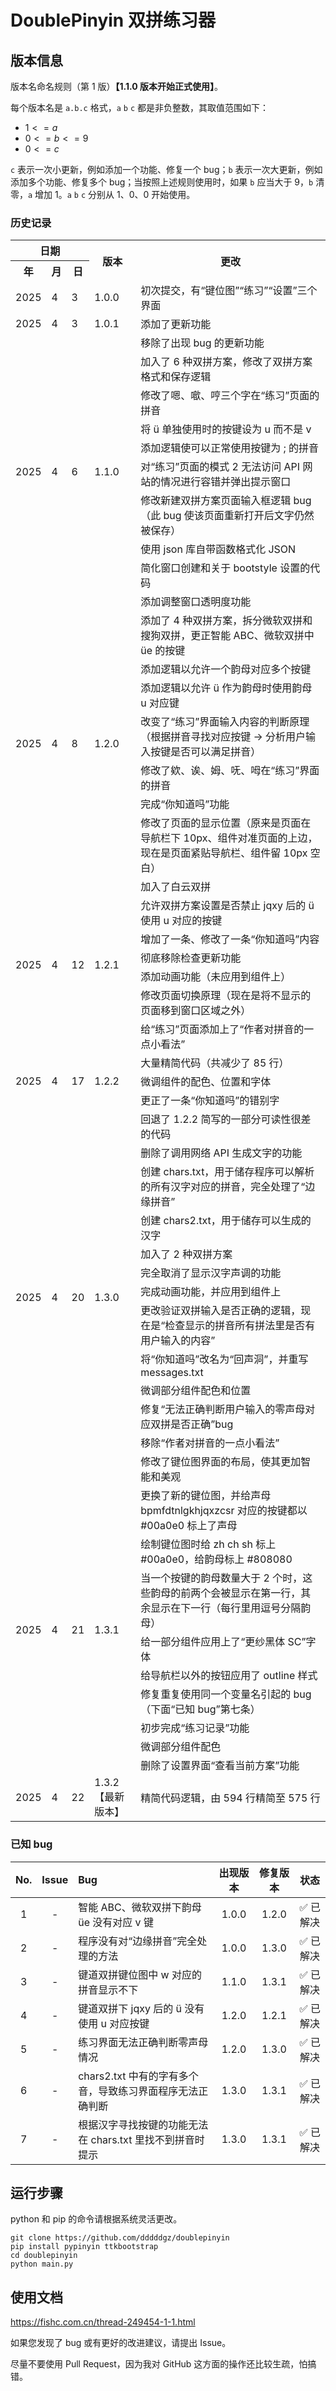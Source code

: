 # DoublePinyin 双拼练习器

## 版本信息

版本名命名规则（第 1 版）**【1.1.0 版本开始正式使用】**。

每个版本名是 `a.b.c` 格式，`a` `b` `c` 都是非负整数，其取值范围如下：

- $1 <= a$
- $0 <= b <= 9$
- $0 <= c$

`c` 表示一次小更新，例如添加一个功能、修复一个 bug；`b` 表示一次大更新，例如添加多个功能、修复多个 bug；当按照上述规则使用时，如果 `b` 应当大于 9，`b` 清零，`a` 增加 1。`a` `b` `c` 分别从 1、0、0 开始使用。

### 历史记录

<table>
  <tr>
    <th colspan=3>日期</th>
    <th rowspan=2>版本</th>
    <th rowspan=2>更改</th>
  </tr>
  <tr>
    <th>年</th>
    <th>月</th>
    <th>日</th>
  </tr>
  <tr>
    <td>2025</td>
    <td>4</td>
    <td>3</td>
    <td>1.0.0</td>
    <td>初次提交，有“键位图”“练习”“设置”三个界面</td>
  </tr>
  <tr>
    <td>2025</td>
    <td>4</td>
    <td>3</td>
    <td>1.0.1</td>
    <td>添加了更新功能</td>
  </tr>
  <tr>
    <td rowspan=10>2025</td>
    <td rowspan=10>4</td>
    <td rowspan=10>6</td>
    <td rowspan=10>1.1.0</td>
    <td>移除了出现 bug 的更新功能</td>
  </tr>
  <tr><td>加入了 6 种双拼方案，修改了双拼方案格式和保存逻辑</td></tr>
  <tr><td>修改了嗯、噷、哼三个字在“练习”页面的拼音</td></tr>
  <tr><td>将 ü 单独使用时的按键设为 u 而不是 v</td></tr>
  <tr><td>添加逻辑使可以正常使用按键为 ; 的拼音</td></tr>
  <tr><td>对“练习”页面的模式 2 无法访问 API 网站的情况进行容错并弹出提示窗口</td></tr>
  <tr><td>修改新建双拼方案页面输入框逻辑 bug（此 bug 使该页面重新打开后文字仍然被保存）</td></tr>
  <tr><td>使用 json 库自带函数格式化 JSON</td></tr>
  <tr><td>简化窗口创建和关于 bootstyle 设置的代码</td></tr>
  <tr><td>添加调整窗口透明度功能</td></tr>
  <tr>
    <td rowspan=7>2025</td>
    <td rowspan=7>4</td>
    <td rowspan=7>8</td>
    <td rowspan=7>1.2.0</td>
    <td>添加了 4 种双拼方案，拆分微软双拼和搜狗双拼，更正智能 ABC、微软双拼中 üe 的按键</td>
  </tr>
  <tr><td>添加逻辑以允许一个韵母对应多个按键</td></tr>
  <tr><td>添加逻辑以允许 ü 作为韵母时使用韵母 u 对应键</td></tr>
  <tr><td>改变了“练习”界面输入内容的判断原理（根据拼音寻找对应按键 -> 分析用户输入按键是否可以满足拼音）</td></tr>
  <tr><td>修改了欸、诶、姆、呒、呣在“练习”界面的拼音</td></tr>
  <tr><td>完成“你知道吗”功能</td></tr>
  <tr><td>修改了页面的显示位置（原来是页面在导航栏下 10px、组件对准页面的上边，现在是页面紧贴导航栏、组件留 10px 空白）</td></tr>
  <tr>
    <td rowspan=7>2025</td>
    <td rowspan=7>4</td>
    <td rowspan=7>12</td>
    <td rowspan=7>1.2.1</td>
    <td>加入了白云双拼</td>
  </tr>
  <tr><td>允许双拼方案设置是否禁止 jqxy 后的 ü 使用 u 对应的按键</td></tr>
  <tr><td>增加了一条、修改了一条“你知道吗”内容</td></tr>
  <tr><td>彻底移除检查更新功能</td></tr>
  <tr><td>添加动画功能（未应用到组件上）</td></tr>
  <tr><td>修改页面切换原理（现在是将不显示的页面移到窗口区域之外）</td></tr>
  <tr><td>给“练习”页面添加上了“作者对拼音的一点小看法”</td></tr>
  <tr>
    <td rowspan=3>2025</td>
    <td rowspan=3>4</td>
    <td rowspan=3>17</td>
    <td rowspan=3>1.2.2</td>
    <td>大量精简代码（共减少了 85 行）</td>
  </tr>
  <tr><td>微调组件的配色、位置和字体</td></tr>
  <tr><td>更正了一条“你知道吗”的错别字</td></tr>
  <tr>
    <td rowspan=13>2025</td>
    <td rowspan=13>4</td>
    <td rowspan=13>20</td>
    <td rowspan=13>1.3.0</td>
    <td>回退了 1.2.2 简写的一部分可读性很差的代码</td>
  </tr>
  <tr><td>删除了调用网络 API 生成文字的功能</td></tr>
  <tr><td>创建 chars.txt，用于储存程序可以解析的所有汉字对应的拼音，完全处理了“边缘拼音”</td></tr>
  <tr><td>创建 chars2.txt，用于储存可以生成的汉字</td></tr>
  <tr><td>加入了 2 种双拼方案</td></tr>
  <tr><td>完全取消了显示汉字声调的功能</td></tr>
  <tr><td>完成动画功能，并应用到组件上</td></tr>
  <tr><td>更改验证双拼输入是否正确的逻辑，现在是“检查显示的拼音所有拼法里是否有用户输入的内容”</td></tr>
  <tr><td>将“你知道吗”改名为“回声洞”，并重写 messages.txt</td></tr>
  <tr><td>微调部分组件配色和位置</td></tr>
  <tr><td>修复“无法正确判断用户输入的零声母对应双拼是否正确”bug</td></tr>
  <tr><td>移除“作者对拼音的一点小看法”</td></tr>
  <tr><td>修改了键位图界面的布局，使其更加智能和美观</td></tr>
  <tr>
    <td rowspan=9>2025</td>
    <td rowspan=9>4</td>
    <td rowspan=9>21</td>
    <td rowspan=9>1.3.1</td>
    <td>更换了新的键位图，并给声母 bpmfdtnlgkhjqxzcsr 对应的按键都以 #00a0e0 标上了声母</td>
  </tr>
  <tr><td>绘制键位图时给 zh ch sh 标上 #00a0e0，给韵母标上 #808080</td></tr>
  <tr><td>当一个按键的韵母数量大于 2 个时，这些韵母的前两个会被显示在第一行，其余显示在下一行（每行里用逗号分隔韵母）</td></tr>
  <tr><td>给一部分组件应用上了“更纱黑体 SC”字体</td></tr>
  <tr><td>给导航栏以外的按钮应用了 outline 样式</td></tr>
  <tr><td>修复重复使用同一个变量名引起的 bug（下面“已知 bug”第七条）</td></tr>
  <tr><td>初步完成“练习记录”功能</td></tr>
  <tr><td>微调部分组件配色</td></tr>
  <tr><td>删除了设置界面“查看当前方案”功能</td></tr>
  <tr>
    <td>2025</td>
    <td>4</td>
    <td>22</td>
    <td>1.3.2【最新版本】</td>
    <td>精简代码逻辑，由 594 行精简至 575 行</td>
  </tr>
</table>

### 已知 bug

| No. | Issue | Bug                                                       | 出现版本 | 修复版本 |    状态    |
|:---:|:-----:|:----------------------------------------------------------|:--------:|:--------:|:----------:|
|  1  |   -   | 智能 ABC、微软双拼下韵母 üe 没有对应 v 键                 |  1.0.0   |  1.2.0   | ✅ 已解决 |
|  2  |   -   | 程序没有对“边缘拼音”完全处理的方法                        |  1.0.0   |  1.3.0   | ✅ 已解决 |
|  3  |   -   | 键道双拼键位图中 w 对应的拼音显示不下                     |  1.1.0   |  1.3.1   | ✅ 已解决 |
|  4  |   -   | 键道双拼下 jqxy 后的 ü 没有使用 u 对应按键                |  1.2.0   |  1.2.1   | ✅ 已解决 |
|  5  |   -   | 练习界面无法正确判断零声母情况                            |  1.2.0   |  1.3.0   | ✅ 已解决 |
|  6  |   -   | chars2.txt 中有的字有多个音，导致练习界面程序无法正确判断 |  1.3.0   |  1.3.1   | ✅ 已解决 |
|  7  |   -   | 根据汉字寻找按键的功能无法在 chars.txt 里找不到拼音时提示 |  1.3.0   |  1.3.1   | ✅ 已解决 |

## 运行步骤

python 和 pip 的命令请根据系统灵活更改。

```
git clone https://github.com/dddddgz/doublepinyin
pip install pypinyin ttkbootstrap
cd doublepinyin
python main.py
```

## 使用文档

https://fishc.com.cn/thread-249454-1-1.html

如果您发现了 bug 或有更好的改进建议，请提出 Issue。

尽量不要使用 Pull Request，因为我对 GitHub 这方面的操作还比较生疏，怕搞错。
